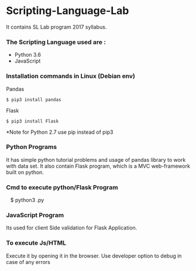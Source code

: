 # Scripting-Language-Lab
It contains SL Lab program 2017 syllabus.
### The Scripting Language used are :
 - Python 3.6
 - JavaScript
 ### Installation commands in Linux (Debian env)
 Pandas
 

    $ pip3 install pandas 

 Flask 
 

    $ pip3 install Flask
   
*Note for Python 2.7 use pip instead of pip3
 ### Python Programs
 It has simple python tutorial problems and usage of pandas library to work with data set. It also contain Flask program, which is a MVC web-framework built on python.
### Cmd to execute python/Flask Program

    $ python3 <filename>.py
### JavaScript Program
Its used for client Side validation for Flask Application.
### To execute Js/HTML 
Execute it by opening it in the browser.
Use developer option to debug in case of any errors
